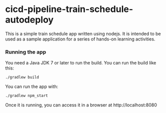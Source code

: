# cicd-pipeline-train-schedule-autodeploy

This is a simple train schedule app written using nodejs. It is intended to be used as a sample application for a series of hands-on learning activities.

### Running the app

You need a Java JDK 7 or later to run the build. You can run the build like this:

    ./gradlew build

You can run the app with:

    ./gradlew npm_start

Once it is running, you can access it in a browser at http://localhost:8080
